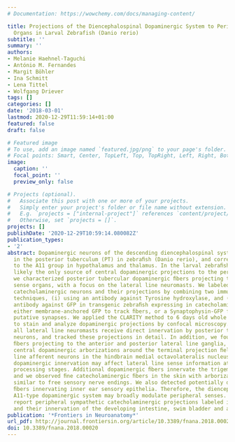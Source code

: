 ```yaml
---
# Documentation: https://wowchemy.com/docs/managing-content/

title: Projections of the Diencephalospinal Dopaminergic System to Peripheral Sense
  Organs in Larval Zebrafish (Danio rerio)
subtitle: ''
summary: ''
authors:
- Melanie Haehnel-Taguchi
- António M. Fernandes
- Margit Böhler
- Ina Schmitt
- Lena Tittel
- Wolfgang Driever
tags: []
categories: []
date: '2018-03-01'
lastmod: 2020-12-29T11:59:14+01:00
featured: false
draft: false

# Featured image
# To use, add an image named `featured.jpg/png` to your page's folder.
# Focal points: Smart, Center, TopLeft, Top, TopRight, Left, Right, BottomLeft, Bottom, BottomRight.
image:
  caption: ''
  focal_point: ''
  preview_only: false

# Projects (optional).
#   Associate this post with one or more of your projects.
#   Simply enter your project's folder or file name without extension.
#   E.g. `projects = ["internal-project"]` references `content/project/deep-learning/index.md`.
#   Otherwise, set `projects = []`.
projects: []
publishDate: '2020-12-29T10:59:14.080082Z'
publication_types:
- '2'
abstract: Dopaminergic neurons of the descending diencephalospinal system are located
  in the posterior tuberculum (PT) in zebraﬁsh (Danio rerio), and correspond in mammals
  to the A11 group in hypothalamus and thalamus. In the larval zebraﬁsh, they are
  likely the only source of central dopaminergic projections to the periphery. Here,
  we characterized posterior tubercular dopaminergic ﬁbers projecting to peripheral
  sense organs, with a focus on the lateral line neuromasts. We labeled and identiﬁed
  catecholaminergic neurons and their projections by combining two immunoﬂuorescence
  techniques, (i) using an antibody against Tyrosine hydroxylase, and (ii) using an
  antibody against GFP in transgenic zebraﬁsh expressing in catecholaminergic neurons
  either membrane-anchored GFP to track ﬁbers, or a Synaptophysin-GFP fusion to visualize
  putative synapses. We applied the CLARITY method to 6 days old whole zebraﬁsh larvae
  to stain and analyze dopaminergic projections by confocal microscopy. We found that
  all lateral line neuromasts receive direct innervation by posterior tubercular dopaminergic
  neurons, and tracked these projections in detail. In addition, we found dopaminergic
  ﬁbers projecting to the anterior and posterior lateral line ganglia, and extensive
  central dopaminergic arborizations around the terminal projection ﬁeld of the lateral
  line afferent neurons in the hindbrain medial octavolateralis nucleus (MON). Therefore,
  dopaminergic innervation may affect lateral line sense information at different
  processing stages. Additional dopaminergic ﬁbers innervate the trigeminal ganglion,
  and we observed ﬁne catecholaminergic ﬁbers in the skin with arborization patterns
  similar to free sensory nerve endings. We also detected potentially dopaminergic
  ﬁbers innervating inner ear sensory epithelia. Therefore, the diencephalospinal
  A11-type dopaminergic system may broadly modulate peripheral senses. We also brieﬂy
  report peripheral sympathetic catecholaminergic projections labeled in our experiments,
  and their innervation of the developing intestine, swim bladder and abdominal organs.
publication: '*Frontiers in Neuroanatomy*'
url_pdf: http://journal.frontiersin.org/article/10.3389/fnana.2018.00020/full
doi: 10.3389/fnana.2018.00020
---
```

